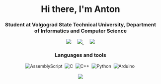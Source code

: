 <div align="center">
  <h1>Hi there, I'm Anton</h1>
    <h3>Student at Volgograd State Technical University, Department of Informatics and Computer Science</h3>
  </div>
  
  <div id="socials" align="center">
    <a target="_blank"href="https://t.me/yokogawa_ejx530a"><img src="https://img.shields.io/badge/Telegram-2CA5E0?style=for-the-badge&logo=telegram&logoColor=white" /></a>&nbsp;&nbsp;&nbsp;&nbsp;
    <a href="mailto:anton.stepanov.vpk@gmail.com">
      <img src="https://img.shields.io/badge/gmail-%23D14836.svg?&style=for-the-badge&logo=gmail&logoColor=white" />
    </a>&nbsp;&nbsp;&nbsp;&nbsp;
    <a>
      <img src="https://komarev.com/ghpvc/?username=stepanov-vpk&style=for-the-badge">
    </a>
  </div>
  
  <div id="languages" align="center">
    <h3>Languages and tools</h3>
    <img src="https://img.shields.io/badge/assembly%20script-%23000000.svg?style=for-the-badge&logo=assemblyscript&logoColor=white" alt="AssemblyScript"/>&nbsp;
    <img src="https://img.shields.io/badge/c-%2300599C.svg?style=for-the-badge&logo=c&logoColor=white" alt="C"/>&nbsp;
    <img src="https://img.shields.io/badge/c++-%2300599C.svg?style=for-the-badge&logo=c%2B%2B&logoColor=white" alt="C++"/>&nbsp;
    <img src="https://img.shields.io/badge/python-3670A0?style=for-the-badge&logo=python&logoColor=white" alt="Python"/>&nbsp;
    <img src="https://img.shields.io/badge/-Arduino-00979D?style=for-the-badge&logo=Arduino&logoColor=white" alt="Arduino"/>&nbsp;
  </div>
  <br>
  <div id="top_lang" align="center">
  <a>
    <img src="https://github-readme-stats.vercel.app/api/top-langs/?username=stepanov-vpk">
  </a>
</div>
